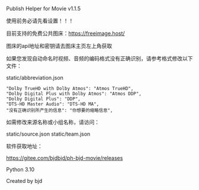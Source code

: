 Publish Helper for Movie v1.1.5

使用前务必请先看设置！！！

目前支持的免费公共图床：https://freeimage.host/

图床的api地址和密钥请去图床主页左上角获取

如果您发现自动命名时视频、音频的编码格式没有正确识别，请参考格式修改以下文件：

static/abbreviation.json

    "Dolby TrueHD with Dolby Atmos": "Atmos TrueHD",
    "Dolby Digital Plus with Dolby Atmos": "Atmos DDP",
    "Dolby Digital Plus": "DDP",
    "DTS-HD Master Audio": "DTS-HD MA",
    "没有正确识别所产生的信息": "你想要的缩略信息",

如需修改来源名称或小组名称，请访问：

static/source.json
static/team.json

软件获取地址：

https://gitee.com/bjdbjd/ph-bjd-movie/releases

Python 3.10

Created by bjd